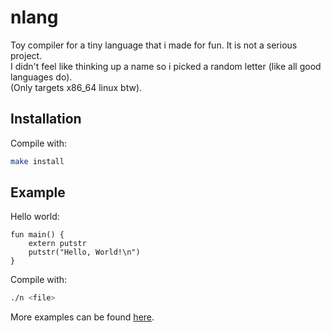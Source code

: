 # nlang
Toy compiler for a tiny language that i made for fun. It is not a serious project.  
I didn't feel like thinking up a name so i picked a random letter (like all good languages do).  
(Only targets x86_64 linux btw).

## Installation
Compile with:
```sh
make install
```

## Example
Hello world:
```n
fun main() {
    extern putstr
    putstr("Hello, World!\n")
}
```

Compile with:
```sh
./n <file>
```
More examples can be found [here](/examples).
